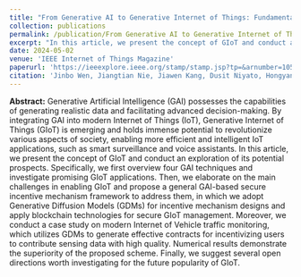 ```yaml
---
title: "From Generative AI to Generative Internet of Things: Fundamentals, Framework, and Outlooks"
collection: publications
permalink: /publication/From Generative AI to Generative Internet of Things Fundamentals, Framework, and Outlooks
excerpt: "In this article, we present the concept of GIoT and conduct an exploration of its potential prospects."
date: 2024-05-02
venue: 'IEEE Internet of Things Magazine'
paperurl: 'https://ieeexplore.ieee.org/stamp/stamp.jsp?tp=&arnumber=10517486'
citation: 'Jinbo Wen, Jiangtian Nie, Jiawen Kang, Dusit Niyato, Hongyang Du, Yang Zhang, and Mohsen Guizani, "From Generative AI to Generative Internet of Things: Fundamentals, Framework, and Outlooks," <i>IEEE Internet of Things Magazine</i>, pp. 30-37, May 2024.'
---
```


**Abstract:** Generative Artificial Intelligence (GAI) possesses the capabilities of generating realistic data and facilitating advanced decision-making. By integrating GAI into modern Internet of Things (IoT), Generative Internet of Things (GIoT) is emerging and holds immense potential to revolutionize various aspects of society, enabling more efficient and intelligent IoT applications, such as smart surveillance and voice assistants. In this article, we present the concept of GIoT and conduct an exploration of its potential prospects. Specifically, we first overview four GAI techniques and investigate promising GIoT applications. Then, we elaborate on the main challenges in enabling GIoT and propose a general GAI-based secure incentive mechanism framework to address them, in which we adopt Generative Diffusion Models (GDMs) for incentive mechanism designs and apply blockchain technologies for secure GIoT management. Moreover, we conduct a case study on modern Internet of Vehicle traffic monitoring, which utilizes GDMs to generate effective contracts for incentivizing users to contribute sensing data with high quality. Numerical results demonstrate the superiority of the proposed scheme. Finally, we suggest several open directions worth investigating for the future popularity of GIoT.
